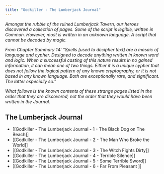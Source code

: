 ```yaml
---
title: "Godkiller - The Lumberjack Journal"
---
```

*Amongst the rubble of the ruined Lumberjack Tavern, our heroes discovered a collection of pages. Some of the script is legible, written in Common. However, most is written in an unknown language. A script that cannot be decoded by magic.*

*From Chapter Summary 14: "Spells \[used to decipher text\] are a mosaic of language and cypher. Designed to decode anything written in known word and logic. When a successful casting of this nature results in no gained information, it can mean one of two things. Either it is a unique cypher that does not follow the logical pattern of any known cryptography, or it is not based in any known language. Both are exceptionally rare, and significant. The latter especially so."*

*What follows is the known contents of these strange pages listed in the order that they are discovered, not the order that they would have been written in the Journal.*

## The Lumberjack Journal

- [[Godkiller - The Lumberjack Journal - 1 - The Black Dog on The Beach]]
- [[Godkiller - The Lumberjack Journal - 2 - The Man Who Broke the World]]
- [[Godkiller - The Lumberjack Journal - 3 - The Witch Fights Dirty]]
- [[Godkiller - The Lumberjack Journal - 4 - Terrible Silence]]
- [[Godkiller - The Lumberjack Journal - 5 - Some Terrible Sword]]
- [[Godkiller - The Lumberjack Journal - 6 - Far From Pleasant ]]